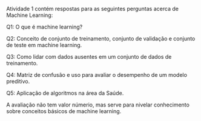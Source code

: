 Atividade 1 contém respostas para as seguintes perguntas acerca de Machine Learning:

Q1: O que é machine learning?

Q2: Conceito de conjunto de treinamento, conjunto de validação e conjunto de teste em machine learning.

Q3: Como lidar com dados ausentes em um conjunto de dados de treinamento. 

Q4: Matriz de confusão e uso para avaliar o desempenho de um modelo preditivo.

Q5: Aplicação de algoritmos na área da Saúde.

A avaliação não tem valor númerio, mas serve para nivelar conhecimento sobre conceitos básicos de machine learning.
